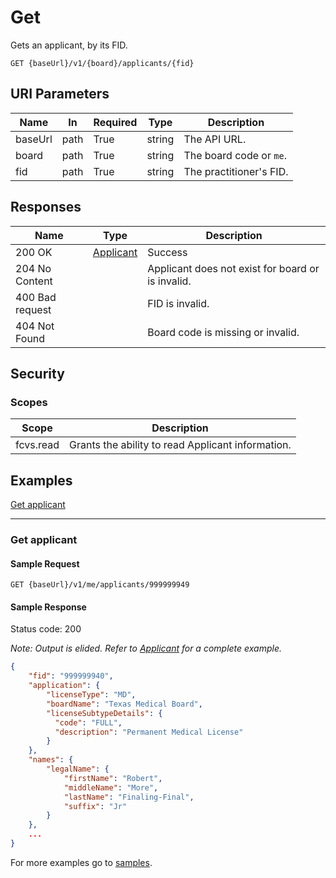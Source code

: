 # Get

Gets an applicant, by its FID.

```HTTP
GET {baseUrl}/v1/{board}/applicants/{fid}
```

## URI Parameters

| Name | In | Required | Type | Description |
| - |-|-|-|-|
| baseUrl | path | True | string | The API URL. |
| board | path | True | string | The board code or `me`. |
| fid | path | True | string | The practitioner's FID. |

## Responses

| Name | Type | Description |
| - |-|-|
| 200 OK | [Applicant](/docs/definitions/applicant.md) | Success |
| 204 No Content | | Applicant does not exist for board or is invalid. |
| 400 Bad request | | FID is invalid. |
| 404 Not Found | | Board code is missing or invalid. |

## Security

### Scopes

| Scope | Description |
| -|-|
| fcvs.read | Grants the ability to read Applicant information. |

## Examples

[Get applicant](#get-applicant)

***

### Get applicant

#### Sample Request

```HTTP
GET {baseUrl}/v1/me/applicants/999999949
```

#### Sample Response

Status code: 200

*Note: Output is elided. Refer to [Applicant](/docs/definitions/applicant.md) for a complete example.*

```json
{
    "fid": "999999940",
    "application": {
        "licenseType": "MD",
        "boardName": "Texas Medical Board",
        "licenseSubtypeDetails": {
          "code": "FULL",
          "description": "Permanent Medical License"
        }
    },
    "names": {
        "legalName": {
            "firstName": "Robert",
            "middleName": "More",
            "lastName": "Finaling-Final",
            "suffix": "Jr"
        }
    },
    ...
}
```

For more examples go to [samples](/samples/).